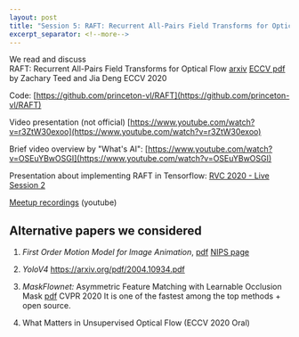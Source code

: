 ```yaml
---
layout: post 
title: "Session 5: RAFT: Recurrent All-Pairs Field Transforms for Optical Flow"
excerpt_separator: <!--more-->
---
```



We read and discuss   
RAFT: Recurrent All-Pairs Field Transforms for Optical Flow [arxiv](https://arxiv.org/pdf/2003.12039.pdf)
[ECCV pdf](https://www.ecva.net/papers/eccv_2020/papers_ECCV/papers/123470392.pdf)
by Zachary Teed and Jia Deng ECCV 2020

Code: [https://github.com/princeton-vl/RAFT](https://github.com/princeton-vl/RAFT)

Video presentation (not
official) [https://www.youtube.com/watch?v=r3ZtW30exoo](https://www.youtube.com/watch?v=r3ZtW30exoo)

Brief video overview by "What's
AI": [https://www.youtube.com/watch?v=OSEuYBwOSGI](https://www.youtube.com/watch?v=OSEuYBwOSGI)

Presentation about implementing RAFT in Tensorflow: [RVC 2020 - Live Session 2](https://youtu.be/TiEmlvRhiCI?t=177)


<!--more-->

[Meetup recordings](https://www.youtube.com/watch?v=XYPRZf69JJ8) (youtube)

## Alternative papers we considered

1. *First Order Motion Model for Image Animation*,  [pdf](https://arxiv.org/pdf/2003.00196.pdf)
   [NIPS page](https://papers.nips.cc/paper/2019/hash/31c0b36aef265d9221af80872ceb62f9-Abstract.html)

2. *YoloV4* https://arxiv.org/pdf/2004.10934.pdf

3. *MaskFlownet:* Asymmetric Feature Matching with Learnable Occlusion Mask
   [pdf](https://openaccess.thecvf.com/content_CVPR_2020/papers/Zhao_MaskFlownet_Asymmetric_Feature_Matching_With_Learnable_Occlusion_Mask_CVPR_2020_paper.pdf)
   CVPR 2020 It is one of the fastest among the top methods + open source.

4. What Matters in Unsupervised Optical Flow (ECCV 2020 Oral)



